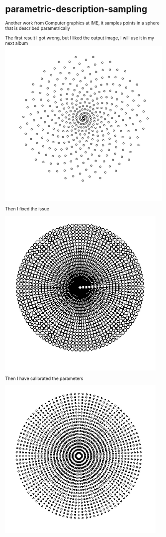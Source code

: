 # parametric-description-sampling
Another work from Computer graphics at IME, it samples points in a sphere that is described parametrically 

The first result I got wrong, but I liked the output image, I will use it in my next album
![Alt text](firstTry.png)

Then I fixed the issue

![Alt text](secondTry.png)

Then I have calibrated the parameters

![Alt text](thirdTry.png)
